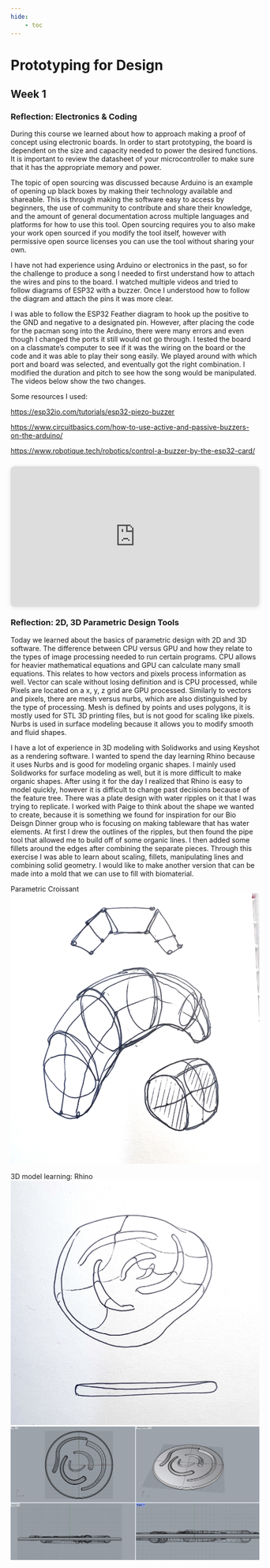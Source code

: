 ```yaml
---
hide:
    - toc
---
```


# Prototyping for Design

## Week 1

### Reflection: Electronics & Coding

During this course we learned about how to approach making a proof of concept using electronic boards. In order to start prototyping, the board is dependent on the size and capacity needed to power the desired functions. It is important to review the datasheet of your microcontroller to make sure that it has the appropriate memory and power. 

The topic of open sourcing was discussed because Arduino is an example of opening up black boxes by making their technology available and shareable. This is through making the software easy to access by beginners, the use of community to contribute and share their knowledge, and the amount of general documentation across multiple languages and platforms for how to use this tool. Open sourcing requires you to also make your work open sourced if you modify the tool itself, however with permissive open source licenses you can use the tool without sharing your own. 

I have not had experience using Arduino or electronics in the past, so for the challenge to produce a song I needed to first understand how to attach the wires and pins to the board. I watched multiple videos and tried to follow diagrams of ESP32 with a buzzer. Once I understood how to follow the diagram and attach the pins it was more clear. 

I was able to follow the ESP32 Feather diagram to hook up the positive to the GND and negative to a designated pin. However, after placing the code for the pacman song into the Arduino, there were many errors and even though I changed the ports it still would not go through. I tested the board on a classmate’s computer to see if it was the wiring on the board or the code and it was able to play their song easily. We played around with which port and board was selected, and eventually got the right combination. I modified the duration and pitch to see how the song would be manipulated. The videos below show the two changes.  
 

Some resources I used:

https://esp32io.com/tutorials/esp32-piezo-buzzer

https://www.circuitbasics.com/how-to-use-active-and-passive-buzzers-on-the-arduino/

https://www.robotique.tech/robotics/control-a-buzzer-by-the-esp32-card/


<div style="position: relative; width: 100%; height: 0; padding-top: 56.2500%;
 padding-bottom: 0; box-shadow: 0 2px 8px 0 rgba(63,69,81,0.16); margin-top: 1.6em; margin-bottom: 0.9em; overflow: hidden;
 border-radius: 8px; will-change: transform;">
  <iframe loading="lazy" style="position: absolute; width: 100%; height: 100%; top: 0; left: 0; border: none; padding: 0;margin: 0;"
    src="https:&#x2F;&#x2F;www.canva.com&#x2F;design&#x2F;DAFZuBmHvdk&#x2F;view?embed" allowfullscreen="allowfullscreen" allow="fullscreen">
  </iframe>
</div>

### Reflection: 2D, 3D Parametric Design Tools 

Today we learned about the basics of parametric design with 2D and 3D software. The difference between CPU versus GPU and how they relate to the types of image processing needed to run certain programs. CPU allows for heavier mathematical equations and GPU can calculate many small equations. This relates to how vectors and pixels process information as well. Vector can scale without losing definition and is CPU processed, while Pixels are located on a x, y, z grid are GPU processed. Similarly to vectors and pixels, there are mesh versus nurbs, which are also distinguished by the type of processing. Mesh is defined by points and uses polygons, it is mostly used for STL 3D printing files, but is not good for scaling like pixels. Nurbs is used in surface modeling because it allows you to modify smooth and fluid shapes. 

I have a lot of experience in 3D modeling with Solidworks and using Keyshot as a rendering software. I wanted to spend the day learning Rhino because it uses Nurbs and is good for modeling organic shapes. I mainly used Solidworks for surface modeling as well, but it is more difficult to make organic shapes. After using it for the day I realized that Rhino is easy to model quickly, however it is difficult to change past decisions because of the feature tree. There was a plate design with water ripples on it that I was trying to replicate. I worked with Paige to think about the shape we wanted to create, because it is something we found for inspiration for our Bio Deisgn Dinner group who is focusing on making tableware that has water elements. At first I drew the outlines of the ripples, but then found the pipe tool that allowed me to build off of some organic lines. I then added some fillets around the edges after combining the separate pieces. Through this exercise I was able to learn about scaling, fillets, manipulating lines and combining solid geometry. I would like to make another version that can be made into a mold that we can use to fill with biomaterial.

Parametric Croissant 
![IMG_6304](../images/2Term/4_FabAcademy/IMG_6304.JPG)

3D model learning: Rhino
![IMG_6303](../images/2Term/4_FabAcademy/IMG_6303.jpg)
![3Dmodel-1](../images/2Term/4_FabAcademy/3Dmodel-1.jpg)